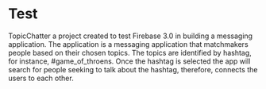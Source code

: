 # Test
TopicChatter a project created to test Firebase 3.0 in building a messaging application. The application is a messaging application that matchmakers people based on their chosen topics. The topics are identified by hashtag, for instance, #game_of_throens. Once the hashtag is selected the app will search for people seeking to talk about the hashtag, therefore, connects the users to each other.
